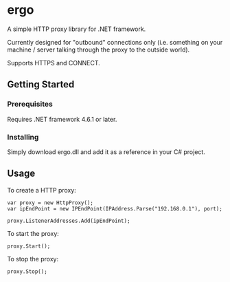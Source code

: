 # ergo

A simple HTTP proxy library for .NET framework. 

Currently designed for "outbound" connections only (i.e. something on your machine / server talking through the proxy to the outside world).

Supports HTTPS and CONNECT.

## Getting Started

### Prerequisites

Requires .NET framework 4.6.1 or later.

### Installing

Simply download ergo.dll and add it as a reference in your C# project.

## Usage

To create a HTTP proxy:

```
var proxy = new HttpProxy();
var ipEndPoint = new IPEndPoint(IPAddress.Parse("192.168.0.1"), port);

proxy.ListenerAddresses.Add(ipEndPoint);
```

To start the proxy:

```
proxy.Start();
```

To stop the proxy:

```
proxy.Stop();
```
